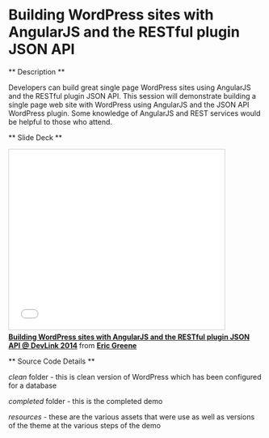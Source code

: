 Building WordPress sites with AngularJS and the RESTful plugin JSON API
===========================

** Description **

Developers can build great single page WordPress sites using AngularJS and the RESTful plugin JSON API. This session will demonstrate building a single page web site with WordPress using AngularJS and the JSON API WordPress plugin. Some knowledge of AngularJS and REST services would be helpful to those who attend.

** Slide Deck **

<iframe src="//www.slideshare.net/slideshow/embed_code/38485021" width="427" height="356" frameborder="0" marginwidth="0" marginheight="0" scrolling="no" style="border:1px solid #CCC; border-width:1px; margin-bottom:5px; max-width: 100%;" allowfullscreen> </iframe> <div style="margin-bottom:5px"> <strong> <a href="https://www.slideshare.net/EricGreene2/wordpress-38485021" title="Building WordPress sites with AngularJS and the RESTful plugin JSON API @ DevLink 2014" target="_blank">Building WordPress sites with AngularJS and the RESTful plugin JSON API @ DevLink 2014</a> </strong> from <strong><a href="http://www.slideshare.net/EricGreene2" target="_blank">Eric Greene</a></strong> </div>

** Source Code Details **

*clean* folder - this is clean version of WordPress which has been configured for a database

*completed* folder - this is the completed demo

*resources* - these are the various assets that were use as well as versions of the theme at the various steps of the demo
